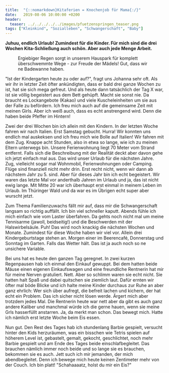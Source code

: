 ```yaml
---
title:  "{::nomarkdown}Kitaferien = Knochenjob für Mama{:/}"
date:   2019-08-06 10:00:00 +0200
header:
  teaser: ../../../../../images/pfuetzenspringen_teaser.png
tags: ["Kleinkind", "Sozialleben", "Schwangerschaft", "Baby"]
---
```


**Juhuu, endlich Urlaub! Zumindest für die Kinder. Für mich sind die drei Wochen Kita-Schließung auch schön. Aber auch jede Menge Arbeit.**

<figure>
  <img src="../../../../../images/pfuetzenspringen.png" alt="">
  <figcaption>Ergiebiger Regen sorgt in unserem Hauspark für komplett überschwemmte Wege - zur Freude der Mädels! Gut, dass wir ne Badewanne haben.</figcaption>
</figure>

"Ist der Kindergarten heute zu oder auf?", fragt uns Johanna sehr oft. Als wir ihr in letzter Zeit öfter ankündigten, dass er bald drei ganze Wochen zu ist, hat sie sich mega gefreut. Und als heute dann tatsächlich der Tag X war, ist sie völlig begeistert aus dem Bett gehüpft. Macht sie sonst nie. Da braucht es Lockangebote (Kakao) und viele Kuscheleinheiten um sie aus der Falle zu befördern. Ich freu mich auch auf die gemeinsame Zeit mit meinen Girls. Aber ich weiß auch, dass es echt anstrengend wird. Denn die haben beide Pfeffer im Hintern! 

Zwei der drei Wochen bin ich allein mit den Kindern. In der letzten Woche fahren wir nach Italien. Erst Samstag gebucht. Hurra! Wir konnten uns endlich mal auskeksen und ich freu mich wie Bolle auf Italien! Wir fahren mit dem Zug. Knappe acht Stunden, also in etwa so lange, wie ich zu meinen Eltern unterwegs bin. Unsere Ferienwohnung liegt 70 Meter vom Strand entfernt. Falls sich die Beschreibung mit der Realität deckt aber davon gehe ich jetzt einfach mal aus. Das wird unser Urlaub für die nächsten Jahre. Zug, vielleicht sogar mal Wohnmobil, Ferienwohnungen oder Camping. Flüge sind finanziell nicht mehr drin. Erst recht nicht, wenn wir dann ab nächstem Jahr zu 5. sind. Aber für dieses Jahr bin ich echt begeistert. Wir waren das letzte Mal vor anderthalb Jahren im Urlaub und ja, das ist nicht ewig lange. Mit Mitte 20 war ich überhaupt erst einmal in meinem Leben im Urlaub. Im Thüringer Wald und da war es im Übrigen echt super aber wurscht jetzt. 

Zum Thema Familienzuwachs fällt mir auf, dass mir die Schwangerschaft langsam so richtig auffällt. Ich bin viel schneller kaputt. Abends fühle ich mich einfach wie vom Laster überfahren. Da gehts noch nicht mal um meine Tennisarme (jawoll, beidseitig!) und die Beschwerden mit der Halswirbelsäule. Puh! Das wird noch knackig die nächsten Wochen und Monate. Zumindest für diese Woche haben wir viel vor. Allein drei Kindergeburtstage stehen an. Morgen einer im Beerencafé, Donnerstag und Sonntag im Garten. Falls das Wetter hält. Das ist ja auch noch so ne unsichere Variable. 

Bei uns hat es heute den ganzen Tag geregnet. In zwei kurzen Regenpausen hab ich einmal den Einkauf gewuppt. Bei dem hatten beide Mäuse einen eigenen Einkaufswagen und eine freundliche Rentnerin hat mir für meine Nerven gratuliert. Nett. Aber so schlimm waren sie echt nicht. Sie hatten halt Spaß und dabei quitschen sie ziemlich laut. Dafür ernten wir öfter mal böde Blicke und ich halte meine Kinder durchaus zur Ruhe an aber ganz ehrlich: Wer sich über aufregt, die befreit lachen und kichern, der hat echt ein Problem. Das ich sicher nicht lösen werde. Ärgert mich aber trotzdem jedes Mal. Die Rentnerin heute war nett aber da gibt es auch ganz andere Kaliber und manchmal würde ich die gerne hauen, wenn sie meine Grls hasserfüllt anstarren. Ja, da merkt man schon. Das bewegt mich. Hatte ich nämlich erst letzte Woche beim Eis essen. 

Nun gut. Den Rest des Tages hab ich stundenlang Barbie gespielt, versucht hinter den Kids herzuräumen, was ein bisschen wie Tetris spielen auf höherem Level ist, gebastelt, gemalt, gekocht, geschlichtet, noch mehr Barbie gespielt und am Ende des Tages beide einschlafbegleitet. Das brauchen nämlich immer noch beide und so lange sie es brauchen, bekommen sie es auch. Jett such ich mir jemanden, der mich abendbegleitet. Denn ich bewege mich heute keinen Zentimeter mehr von der Couch. Ich bin platt! "Schahaaaatz, holst du mir ein Eis?"
  



  











 















 












   






































